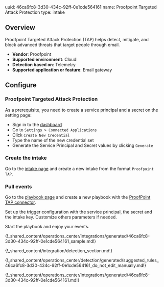 uuid: 46ca6fc8-3d30-434c-92ff-0e1cde564161
name: Proofpoint Targeted Attack Protection
type: intake

## Overview

Proofpoint Targeted Attack Protection (TAP) helps detect, mitigate, and block advanced threats that target people through email.

- **Vendor**: Proofpoint
- **Supported environment**: Cloud 
- **Detection based on**: Telemetry
- **Supported application or feature**: Email gateway


## Configure

### Proofpoint Targeted Attack Protection

As a prerequisite, you need to create a service principal and a secret on the setting page:

- Sign in to the [dashboard](https://threatinsight.proofpoint.com/)
- Go to `Settings > Connected Applications`
- Click `Create New Credential`
- Type the name of the new credential set
- Generate the Service Principal and Secret values by clicking `Generate`


### Create the intake

Go to the [intake page](https://app.sekoia.io/operations/intakes) and create a new intake from the format `Proofpoint TAP`.

### Pull events

Go to the [playbook page](https://app.sekoia.io/operations/playbooks) and create a new playbook with the [ProofPoint TAP connector](/integration/action_library/applicative/proofpoint/#get-proofpoint-tap-events).

Set up the trigger configuration with the service principal, the secret and the intake key. Customize others parameters if needed.

Start the playbook and enjoy your events.

{!_shared_content/operations_center/integrations/generated/46ca6fc8-3d30-434c-92ff-0e1cde564161_sample.md!}

{!_shared_content/integration/detection_section.md!}

{!_shared_content/operations_center/detection/generated/suggested_rules_46ca6fc8-3d30-434c-92ff-0e1cde564161_do_not_edit_manually.md!}

{!_shared_content/operations_center/integrations/generated/46ca6fc8-3d30-434c-92ff-0e1cde564161.md!}
